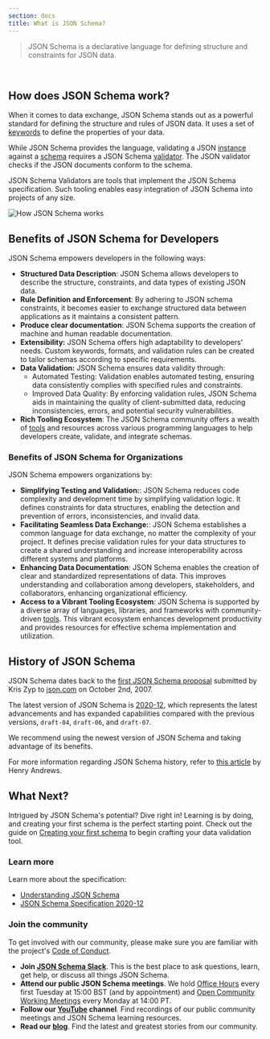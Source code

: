 ```yaml
---
section: docs
title: What is JSON Schema?
---
```

> JSON Schema is a declarative language for defining structure and constraints for JSON data.
<br/>


## How does JSON Schema work?

When it comes to data exchange, JSON Schema stands out as a powerful standard for defining the structure and rules of JSON data. It uses a set of [keywords](https://json-schema.org/learn/glossary#keyword) to define the properties of your data.

While JSON Schema provides the language, validating a JSON [instance](https://json-schema.org/learn/glossary#instance) against a [schema](https://json-schema.org/learn/glossary#schema) requires a JSON Schema [validator](https://json-schema.org/implementations#validators). The JSON validator checks if the JSON documents conform to the schema.

JSON Schema Validators are tools that implement the JSON Schema specification. Such tooling enables easy integration of JSON Schema into projects of any size.

![How JSON Schema works](/img/json_schema.svg)

## Benefits of JSON Schema for Developers

JSON Schema empowers developers in the following ways:

* **Structured Data Description**: JSON Schema allows developers to describe the structure, constraints, and data types of existing JSON data.
* **Rule Definition and Enforcement**: By adhering to JSON schema constraints, it becomes easier to exchange structured data between applications as it maintains a consistent pattern.
* **Produce clear documentation**: JSON Schema supports the creation of machine and human readable documentation.
* **Extensibility:** JSON Schema offers high adaptability to developers' needs. Custom keywords, formats, and validation rules can be created to tailor schemas according to specific requirements.
* **Data Validation:** JSON Schema ensures data validity through:
   * Automated Testing: Validation enables automated testing, ensuring data consistently complies with specified rules and constraints.
   * Improved Data Quality: By enforcing validation rules, JSON Schema aids in maintaining the quality of client-submitted data, reducing inconsistencies, errors, and potential security vulnerabilities.
* **Rich Tooling Ecosystem**: The JSON Schema community offers a wealth of [tools](https://json-schema.org/tools) and resources across various programming languages to help developers create, validate, and integrate schemas.

### Benefits of JSON Schema for Organizations

JSON Schema empowers organizations by:

* **Simplifying Testing and Validation:**: JSON Schema reduces code complexity and development time by simplifying validation logic. It defines constraints for data structures, enabling the detection and prevention of errors, inconsistencies, and invalid data.
* **Facilitating Seamless Data Exchange:**: JSON Schema establishes a common language for data exchange, no matter the complexity of your project. It defines precise validation rules for your data structures to create a shared understanding and increase interoperability across different systems and platforms.
* **Enhancing Data Documentation**: JSON Schema enables the creation of clear and standardized representations of data. This improves understanding and collaboration among developers, stakeholders, and collaborators, enhancing organizational efficiency.
* **Access to a Vibrant Tooling Ecosystem**: JSON Schema is supported by a diverse array of languages, libraries, and frameworks with community-driven [tools](https://json-schema.org/tools). This vibrant ecosystem enhances development productivity and provides resources for effective schema implementation and utilization.


## History of JSON Schema 


JSON Schema dates back to the [first JSON Schema proposal](https://web.archive.org/web/20071026185150/http://json.com/json-schema-proposal/) submitted by Kris Zyp to [json.com](http://json.com) on October 2nd, 2007.

The latest version of JSON Schema is [2020-12](https://json-schema.org/latest/release-notes), which represents the latest advancements and has expanded capabilities compared with the previous versions, `draft-04`, `draft-06`, and `draft-07`.

We recommend using the newest version of JSON Schema and taking advantage of its benefits.

For more information regarding JSON Schema history, refer to [this article](https://modern-json-schema.com/what-is-modern-json-schema) by Henry Andrews.


## What Next?

Intrigued by JSON Schema's potential? Dive right in! Learning is by doing, and creating your first schema is the perfect starting point. Check out the guide on [Creating your first schema](https://json-schema.org/learn/getting-started-step-by-step) to begin crafting your data validation tool.

### Learn more

Learn more about the specification:

* [Understanding JSON Schema](../understanding-json-schema)
* [JSON Schema Specification 2020-12](https://json-schema.org/specification.html)


### Join the community

To get involved with our community, please make sure you are familiar with the project's [Code of Conduct](https://github.com/json-schema-org/.github/blob/main/CODE_OF_CONDUCT.md).

* **Join [JSON Schema Slack](https://json-schema.org/slack)**. This is the best place to ask questions, learn, get help, or discuss all things JSON Schema.
* **Attend our public JSON Schema meetings**. We hold [Office Hours](https://github.com/json-schema-org/community/discussions/34) every first Tuesday at 15:00 BST (and by appointment) and [Open Community Working Meetings](https://github.com/json-schema-org/community/discussions/35) every Monday at 14:00 PT.
* **Follow our [YouTube](https://www.youtube.com/watch?v=48S8-GwRh-g&list=PLHVhS4Tj1YZPYt6sMkvf4nW8zKvZExVA4) channel**. Find recordings of our public community meetings and JSON Schema learning resources.
* **Read our [blog](https://json-schema.org/blog)**. Find the latest and greatest stories from our community.
